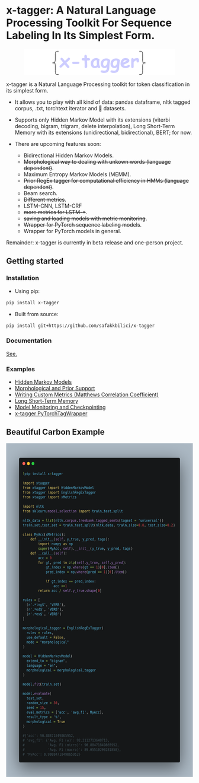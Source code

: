 # x-tagger: A Natural Language Processing Toolkit For Sequence Labeling In Its Simplest Form.

<p align="center">
  <img src="assets/logo.png"/>
</p>

x-tagger is a Natural Language Processing toolkit for token classification in its simplest form.

* It allows you to play with all kind of data: pandas dataframe, nltk tagged corpus, .txt, torchtext iterator and 🤗 datasets.

* Supports only Hidden Markov Model with its extensions (viterbi decoding, bigram, trigram, delete interpolation), Long Short-Term Memory with its extensions (unidirectional, bidirectional), BERT; for now.

* There are upcoming features soon:
  * Bidirectional Hidden Markov Models.
  * <s>Morphological way to dealing with unkown words (language dependent)</s>.
  * Maximum Entropy Markov Models (MEMM).
  * <s>Prior RegEx tagger for computational efficiency in HMMs (language dependent)</s>.
  * Beam search.
  * <s>Different metrics</s>.
  * LSTM-CNN, LSTM-CRF
  * <s>more metrics for LSTM\-\*</s>.
  * <s>saving and loading models with metric monitoring</s>.
  * <s> Wrapper for PyTorch sequence labeling models</s>.
  * Wrapper for PyTorch models in general.

Remainder: x-tagger is currently in beta release and one-person project.

## Getting started

### Installation

- Using pip:

```bash
pip install x-tagger
```
- Built from source:

```bash
pip install git+https://github.com/safakkbilici/x-tagger
```
### Documentation

[See.](https://github.com/safakkbilici/x-tagger/blob/main/docs/README.md)

### Examples

- [Hidden Markov Models](https://github.com/safakkbilici/x-tagger/blob/main/examples/Hidden%20Markov%20Models.ipynb)
- [Morphological and Prior Support](https://github.com/safakkbilici/x-tagger/blob/main/examples/Morphological%20and%20Prior%20Support.ipynb)
- [Writing Custom Metrics (Matthews Correlation Coefficient)](https://github.com/safakkbilici/x-tagger/blob/main/examples/Writing%20Custom%20Metrics%20(Matthews%20Correlation%20Coefficient).ipynb)
- [Long Short-Term Memory](https://github.com/safakkbilici/x-tagger/blob/main/examples/Long%20Short-Term%20Memory.ipynb)
- [Model Monitoring and Checkpointing](https://github.com/safakkbilici/x-tagger/blob/main/examples/Model%20Checkpointing.ipynb)
- [x-tagger PyTorchTagWrapper](https://github.com/safakkbilici/x-tagger/blob/main/examples/x-tagger%20PyTorchTagWrapper.ipynb)


## Beautiful Carbon Example

<p align="center">
  <img src="assets/carbon.png"/ width="800" height="900">
</p>
